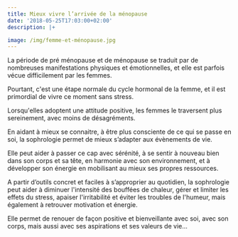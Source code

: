 ```yaml
---
title: Mieux vivre l’arrivée de la ménopause
date: '2018-05-25T17:03:00+02:00'
description: |+

image: /img/femme-et-ménopause.jpg
---
```

La période de pré ménopause et de ménopause se traduit par de nombreuses manifestations physiques et émotionnelles, et elle est parfois vécue difficilement par les femmes.

Pourtant, c'est une étape normale du cycle hormonal de la femme, et il est primordial de vivre ce moment sans stress. 

Lorsqu'elles adoptent une attitude positive, les femmes le traversent plus sereinement, avec moins de désagréments.

En aidant à mieux se connaitre, à être plus consciente de ce qui se passe en soi, la sophrologie permet de mieux s’adapter aux évènements de vie. 

Elle peut aider à passer ce cap avec sérénité, à se sentir à nouveau bien dans son corps et sa tête, en harmonie avec son environnement, et à développer son énergie en mobilisant au mieux ses propres ressources. 

A partir d’outils concret et faciles à s’approprier au quotidien, la sophrologie peut aider à diminuer l'intensité des bouffées de chaleur, gérer et limiter les effets du stress, apaiser l'irritabilité et éviter les troubles de l'humeur, mais également à retrouver motivation et énergie.

Elle permet de renouer de façon positive et bienveillante avec soi, avec son corps, mais aussi avec ses aspirations et ses valeurs de vie...
